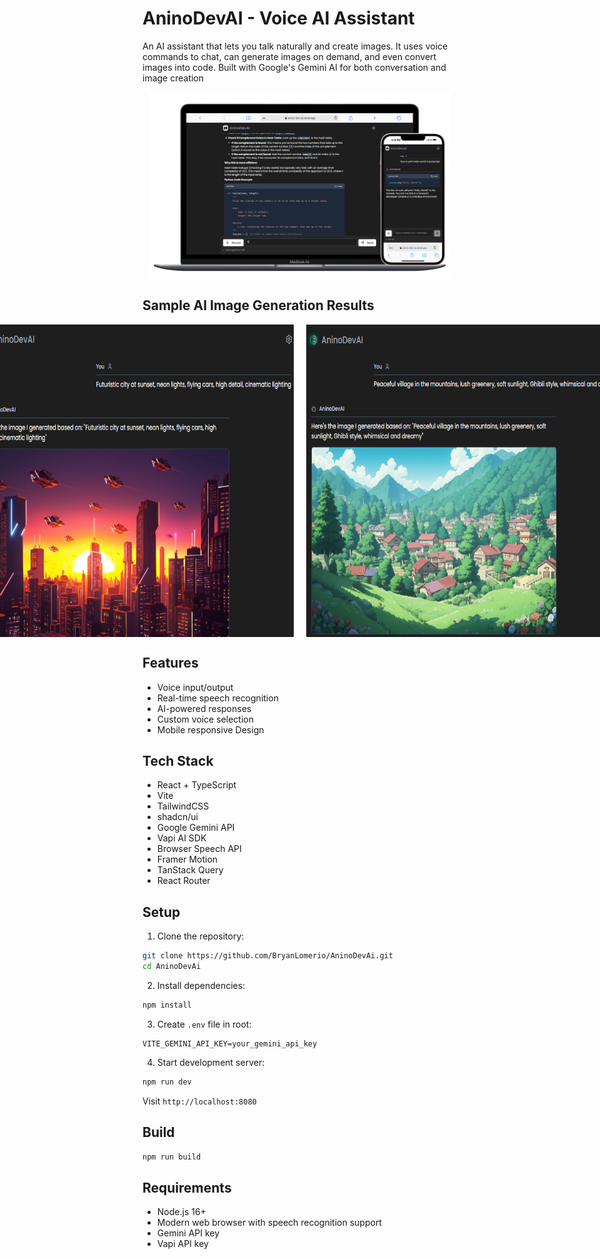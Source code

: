 # AninoDevAI - Voice AI Assistant
An AI assistant that lets you talk naturally and create images. It uses voice commands to chat, can generate images on demand, and even convert images into code. Built with Google's Gemini AI for both conversation and image creation

<div align="center" style="display: flex; justify-content: center; gap: 20px;">
  <img src="public/devai.png" alt="AninoDevAI Logo" width="auto" height="300"/>
</div>

## Sample AI Image Generation Results
<div align="center" style="display: flex; justify-content: center; gap: 20px;">
 <img src="public/future.png" alt="AninoDevAI Logo" width="auto" height="500"/>
  <img src="public/village.png" alt="AninoDevAI Logo" width="auto" height="500"/>
</div>


## Features
- Voice input/output
- Real-time speech recognition
- AI-powered responses
- Custom voice selection
- Mobile responsive Design

## Tech Stack
- React + TypeScript
- Vite
- TailwindCSS
- shadcn/ui
- Google Gemini API
- Vapi AI SDK
- Browser Speech API
- Framer Motion
- TanStack Query
- React Router

## Setup

1. Clone the repository:
```bash
git clone https://github.com/BryanLomerio/AninoDevAi.git
cd AninoDevAi
```

2. Install dependencies:
```bash
npm install
```

3. Create `.env` file in root:
```env
VITE_GEMINI_API_KEY=your_gemini_api_key
```

4. Start development server:
```bash
npm run dev
```

Visit `http://localhost:8080`

## Build

```bash
npm run build
```

## Requirements
- Node.js 16+
- Modern web browser with speech recognition support
- Gemini API key
- Vapi API key 
